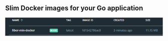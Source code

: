 ## Slim Docker images for your Go application

[![Product Name Screen Shot][product-screenshot]](https://example.com)

[product-screenshot]: images/ss.png
